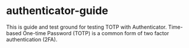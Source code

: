 
# authenticator-guide

This is guide and test ground for testing TOTP with Authenticator.
Time-based One-time Password (TOTP) is a common form of two factor authentication (2FA).



